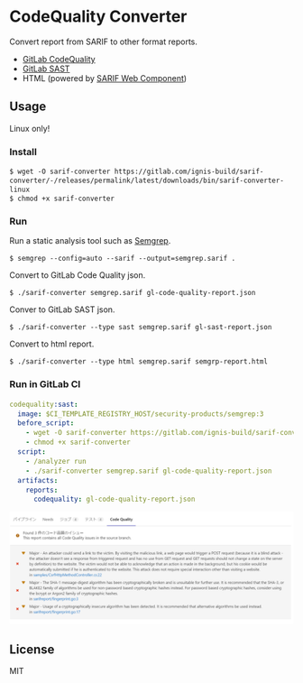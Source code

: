 # CodeQuality Converter
Convert report from SARIF to other format reports.

* [GitLab CodeQuality](https://docs.gitlab.com/ee/ci/testing/code_quality.html#implementing-a-custom-tool)
* [GitLab SAST](https://gitlab.com/gitlab-org/security-products/security-report-schemas/-/blob/master/dist/sast-report-format.json?_gl=1%2a1guihbz%2a_ga%2aOTc1NjM2NDI3LjE2NjY3MDc4NzI.%2a_ga_ENFH3X7M5Y%2aMTY2OTcwMjI3MC45LjEuMTY2OTcwMjMxMC4wLjAuMA..)
* HTML (powered by [SARIF Web Component](https://github.com/microsoft/sarif-web-component))


## Usage
Linux only!


### Install
```shell
$ wget -O sarif-converter https://gitlab.com/ignis-build/sarif-converter/-/releases/permalink/latest/downloads/bin/sarif-converter-linux
$ chmod +x sarif-converter
```


### Run
Run a static analysis tool such as [Semgrep](https://semgrep.dev/).

```shell
$ semgrep --config=auto --sarif --output=semgrep.sarif .
```

Convert to GitLab Code Quality json.

```shell
$ ./sarif-converter semgrep.sarif gl-code-quality-report.json
```

Conver to GitLab SAST json.

```
$ ./sarif-converter --type sast semgrep.sarif gl-sast-report.json
```

Convert to html report.

```
$ ./sarif-converter --type html semgrep.sarif semgrp-report.html
```


### Run in GitLab CI
```yaml
codequality:sast:
  image: $CI_TEMPLATE_REGISTRY_HOST/security-products/semgrep:3
  before_script:
    - wget -O sarif-converter https://gitlab.com/ignis-build/sarif-converter/-/releases/permalink/latest/downloads/bin/sarif-converter-linux
    - chmod +x sarif-converter
  script:
    - /analyzer run
    - ./sarif-converter semgrep.sarif gl-code-quality-report.json
  artifacts:
    reports:
      codequality: gl-code-quality-report.json
```

![](docs/gitlab-merge-request.png)


## License
MIT
